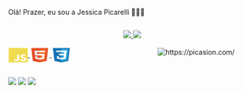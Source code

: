 Olá! Prazer, eu sou a Jessica Picarelli 🙂🌺🤍
##

<div align="center">
  <a href="https://github.com/jessicapicarelli">
  <img width="48%" src="https://github-readme-stats.vercel.app/api?username=jessicapicarelli&show_icons=true&theme=moltack&include_all_commits=true&count_private=true"/>
  <img width="48%" src="https://github-readme-stats.vercel.app/api/top-langs/?username=jessicapicarelli&layout=compact&langs_count=7&theme=moltack"/>
</div>

<div style="display: inline_block"><br>
  <img align="center" alt="Rafa-Js" height="30" width="40" src="https://raw.githubusercontent.com/devicons/devicon/master/icons/javascript/javascript-plain.svg">
  <img align="center" alt="Rafa-HTML" height="30" width="40" src="https://raw.githubusercontent.com/devicons/devicon/master/icons/html5/html5-original.svg">
  <img align="center" alt="Rafa-CSS" height="30" width="40" src="https://raw.githubusercontent.com/devicons/devicon/master/icons/css3/css3-original.svg">
  <a href="https://picasion.com/"><img src="https://i.picasion.com/pic92/11e1805c36700edd0bd35a9409922b5d.gif" align="right" width="200" height="200" style="border-    radius:50px;" alt="https://picasion.com/" /></a><br />
</div>

##

<div> 
  <a href="https://instagram.com/jessicapicarelli" target="_blank"><img src="https://img.shields.io/badge/-Instagram-%23E4405F?style=for-the-badge&logo=instagram&logoColor=white" target="_blank"></a>
  <a href="https://br.linkedin.com/in/jessica-picarelli-4675ab224" target="_blank"><img src="https://img.shields.io/badge/-LinkedIn-%230077B5?style=for-the-badge&logo=linkedin&logoColor=white" target="_blank"></a>
  <a href = "mailto:jessicapicarelli@hotmail.com"><img src="https://img.shields.io/badge/-Gmail-%23333?style=for-the-badge&logo=gmail&logoColor=white" target="_blank"></a>
   
</div>


